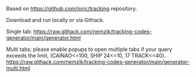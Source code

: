 Based on https://github.com/joric/tracking repository.

Download and run locally or via Githack.

Single tab:
https://raw.githack.com/nemzik/tracking-codes-generator/main/generator.html


Multi tabs: please enable popups to open multiple tabs if your query exceeds the limit, (CAINAO<=100, SHIP 24<=10, 17 TRACK<=40).
https://raw.githack.com/nemzik/tracking-codes-generator/main/generator-multi.html
